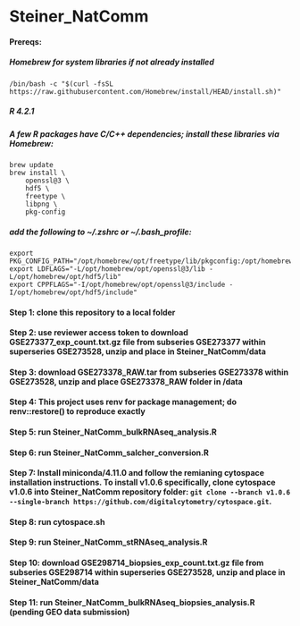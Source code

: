 # Steiner_NatComm

#### Prereqs:
##### Homebrew for system libraries if not already installed
    /bin/bash -c "$(curl -fsSL https://raw.githubusercontent.com/Homebrew/install/HEAD/install.sh)"
##### R 4.2.1
##### A few R packages have C/C++ dependencies; install these libraries via Homebrew:
    brew update
    brew install \
        openssl@3 \
        hdf5 \
        freetype \
        libpng \
        pkg-config
##### add the following to ~/.zshrc or ~/.bash_profile:
    export PKG_CONFIG_PATH="/opt/homebrew/opt/freetype/lib/pkgconfig:/opt/homebrew/opt/libpng/lib/pkgconfig${PKG_CONFIG_PATH:+:}$PKG_CONFIG_PATH"
    export LDFLAGS="-L/opt/homebrew/opt/openssl@3/lib -L/opt/homebrew/opt/hdf5/lib"
    export CPPFLAGS="-I/opt/homebrew/opt/openssl@3/include -I/opt/homebrew/opt/hdf5/include"
#### Step 1: clone this repository to a local folder
#### Step 2: use reviewer access token to download GSE273377_exp_count.txt.gz file from subseries GSE273377 within superseries GSE273528, unzip and place in Steiner_NatComm/data
#### Step 3: download GSE273378_RAW.tar	from subseries GSE273378 within GSE273528, unzip and place GSE273378_RAW folder in /data
#### Step 4: This project uses renv for package management; do renv::restore() to reproduce exactly
#### Step 5: run Steiner_NatComm_bulkRNAseq_analysis.R
#### Step 6: run Steiner_NatComm_salcher_conversion.R
#### Step 7: Install miniconda/4.11.0 and follow the remianing cytospace installation instructions. To install v1.0.6 specifically, clone cytospace v1.0.6 into Steiner_NatComm repository folder: ```git clone --branch v1.0.6 --single-branch https://github.com/digitalcytometry/cytospace.git```. 
#### Step 8: run cytospace.sh
#### Step 9: run Steiner_NatComm_stRNAseq_analysis.R
#### Step 10: download GSE298714_biopsies_exp_count.txt.gz file from subseries GSE298714 within superseries GSE273528, unzip and place in Steiner_NatComm/data
#### Step 11: run Steiner_NatComm_bulkRNAseq_biopsies_analysis.R (pending GEO data submission)


